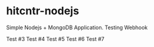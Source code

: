 # hitcntr-nodejs
Simple Nodejs + MongoDB Application.
Testing Webhook

Test #3
Test #4
Test #5
Test #6
Test #7
